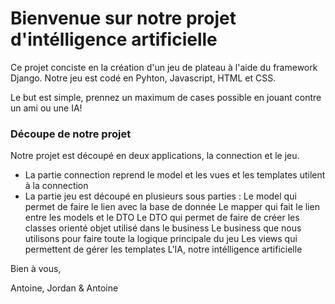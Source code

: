 # Bienvenue sur notre projet d'intélligence artificielle

Ce projet conciste en la création d'un jeu de plateau à l'aide du framework Django. Notre jeu est codé en Pyhton, Javascript, HTML et CSS. 

Le but est simple, prennez un maximum de cases possible en jouant contre un ami ou une IA! 

### Découpe de notre projet

Notre projet est découpé en deux applications, la connection et le jeu. 
- La partie connection reprend le model et les vues et les templates utilent à la connection 
- La partie jeu est découpé en plusieurs sous parties : 
        Le model qui permet de faire le lien avec la base de donnée
        Le mapper qui fait le lien entre les models et le DTO
        Le DTO qui permet de faire de créer les classes orienté objet utilisé dans le business
        Le business que nous utilisons pour faire toute la logique principale du jeu
        Les views qui permettent de gérer les templates
    L'IA, notre intélligence artificielle


Bien à vous, 

Antoine, Jordan & Antoine 



























